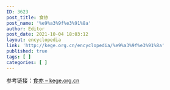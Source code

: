 ```yaml
---
ID: 3623
post_title: 食㑊
post_name: '%e9%a3%9f%e3%91%8a'
author: Editor
post_date: 2021-10-04 18:03:12
layout: encyclopedia
link: 'http://kege.org.cn/encyclopedia/%e9%a3%9f%e3%91%8a'
published: true
tags: [ ]
categories: [ ]
---
```

参考链接：<a href="http://kege.org.cn/encyclopedia/%e9%a3%9f%e4%ba%a6">食亦 – kege.org.cn</a>